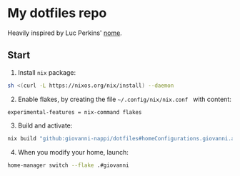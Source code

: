 # My dotfiles repo

Heavily inspired by Luc Perkins' [nome](https://github.com/the-nix-way/nome).

## Start
1. Install `nix` package:
```sh
sh <(curl -L https://nixos.org/nix/install) --daemon
```
2. Enable flakes, by creating the file `~/.config/nix/nix.conf ` with content:
```
experimental-features = nix-command flakes
```
3. Build and activate:
```sh
nix build "github:giovanni-nappi/dotfiles#homeConfigurations.giovanni.activationPackage" && ./result/activate
```
4. When you modify your home, launch:
```sh
home-manager switch --flake .#giovanni
```
<!-- https://www.conventionalcommits.org/ -->

<!--
list of packages installed on my laptop at the moment (pacman -Qe | awk '{print $1}')
abook
accountsservice
acpi
acpid
afew
alsa-firmware
alsa-plugins
alsa-utils
ancestris
ansible
arandr
artwork-i3
autoconf
automake
autorandr
avahi
awesome-terminal-fonts
b43-fwcutter
bash
bash-language-server
bind
binutils
bison
blueman
bluez-utils
bmenu
bolt
borg
brave-browser
btrfs-progs
buildah
bzip2
caffeine-ng
cantarell-fonts
catatonit
chromium
clipit
context-minimals-git
coreutils
coursier
cpupower
cronie
crun
cryptsetup
ctags
device-mapper
dfc
dhclient
dhcpcd
dia
diffutils
dmidecode
dmraid
dnsmasq
docker
docker-compose
dockerfile-language-server
dosfstools
downgrade
duplicity
e2fsprogs
ecryptfs-utils
efibootmgr
epdfview
espeak
etcher
ethtool
exfat-utils
f2fs-tools
fakeroot
feh
ffmpeg
ffmpegthumbnailer
file
filesystem
findutils
firefox
flac
flameshot
flex
foremost
forticlientsslvpn
gawk
gcc
gcc-libs
gcolor2
gconf
gettext
gimp
git
gitflow-avh
gksu-polkit
glibc
gnome-keyring
gnu-netcat
go
go-tools
goland
google-chrome
google-cloud-sdk
google-cloud-sdk-gke-gcloud-auth-plugin
gparted
gramps
grep
grpc-cli
grpcurl-bin
grub
grub-theme-manjaro-dev
gst-libav
gst-plugins-bad
gst-plugins-base
gst-plugins-good
gst-plugins-ugly
gstreamer
gtk3
gtksourceview-pkgbuild
gufw
gvfs
gvfs-afc
gvfs-gphoto2
gvfs-mtp
gvfs-smb
gxkb
gzip
haveged
helm
hexchat
htop
imagewriter
inetutils
inkscape
intel-ucode
intellij-idea-community-edition
intellij-idea-ue-eap
inxi
iproute2
iptables
iputils
ipw2100-fw
ipw2200-fw
isync
jdk-openjdk
jfsutils
jre-openjdk
jre-openjdk-headless
kind-bin
kubectl
kvantum-manjaro
less
lib32-flex
lib32-mesa-demos
libdvdcss
libgpod
libreoffice-fresh
libtool
licenses
lightdm-settings
lightdm-slick-greeter
linux-firmware
linux419
linux419-nvidia
linux510
linux510-nvidia
linux510-virtualbox-host-modules
linux515
linux515-nvidia
linux515-virtualbox-host-modules
linux54
linux54-nvidia
linux54-virtualbox-host-modules
logrotate
lsb-release
ltex-ls-bin
lua-language-server
lvm2
lxappearance
lxinput
lynx
m4
mage
maia-console
make
man-db
man-pages
manjaro-alsa
manjaro-browser-settings
manjaro-firmware
manjaro-hello
manjaro-hotfixes
manjaro-i3-settings
manjaro-printer
manjaro-ranger-settings
manjaro-release
manjaro-settings-manager-notifier
manjaro-system
manjaro-zsh-config
markdown_previewer
marksman-bin
matcha-gtk-theme
mdadm
mdp
meld
memtest86+
mesa-demos
mhwd
mhwd-db
minikube
mkinitcpio-openswap
mlocate
mobile-broadband-provider-info
moc
modemmanager
morc_menu
mousepad
msmtp
nano
ncdu
neomutt
neovim
nerd-fonts-dejavu-complete
nerd-fonts-noto-sans-regular-complete
netctl
network-manager-applet
networkmanager
networkmanager-openconnect
networkmanager-openvpn
networkmanager-pptp
networkmanager-vpnc
nfs-utils
notmuch-mutt
noto-fonts-emoji
nss-mdns
ntfs-3g
ntp
nvidia-utils
oh-my-zsh
open-fuse-iso
openfortigui
openfortivpn
openjdk-doc
openjdk-src
openresolv
openssh
os-prober
p7zip
pa-applet
pacman
palemoon-bin
pass
patch
patchutils
pavucontrol
pciutils
pcmanfm
peco
perl
perl-file-mimeinfo
pkgconf
pod2man
podman
podman-compose
polkit-gnome
poppler-data
postman
powerline-fonts
powertop
procps-ng
protoc-gen-go-grpc
psmisc
pulseaudio
pulseaudio-bluetooth
pygtk
python-dulwich
python2-pip
qrencode
qt5-styleplugins
qt5ct
ranger
reiserfsprogs
rem2ics
remind
restic
ripgrep
rofi
rsync
s-nail
samba
sbt
sbxkb
scala
screenfetch
sed
shadow
signal-desktop
slack-desktop
spectre-meltdown-checker
speedtest-cli
sshpass
subversion
sudo
syncthing
sysfsutils
syslog-ng
systemd-fsck-silent
systemd-sysvcompat
tar
terminus-font
texinfo
the_silver_searcher
thunderbird
tlp
tmate
tmux
todotxt
traceroute
tree
ttf-bitstream-vera
ttf-dejavu
ttf-droid
ttf-fira-code
ttf-inconsolata
ttf-indic-otf
ttf-liberation
unetbootin
upower
urlview
usbutils
util-linux
vagrant
vale
vertex-maia-themes
vi
vibrancy-icons-teal
viewnior
vim
virtualbox
virtualbox-guest-iso
virtualbox-guest-utils
visualvm
vivaldi
vivaldi-ffmpeg-codecs
vlc
volumeicon
w3m
wget
which
wmutils
wpa_supplicant
xarchiver
xautolock
xcape
xcursor-chameleon-pearl
xcursor-maia
xdg-su
xdg-user-dirs
xdg-utils
xdotool
xf86-input-elographics
xf86-input-evdev
xf86-input-keyboard
xf86-input-libinput
xf86-input-mouse
xf86-input-synaptics
xf86-input-void
xfburn
xfce4-power-manager
xfsprogs
xorg-server
xorg-twm
xorg-xhost
xorg-xinit
xorg-xkill
xorg-xprop
xournalpp
xterm
xxkb
yaml-language-server
yarn
yay
z
zip
zk
zsh
zsh-autosuggestions
zsh-completions
-->
